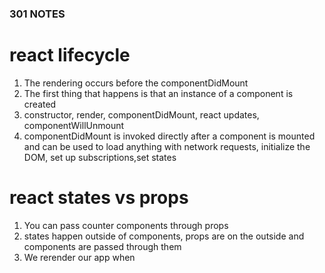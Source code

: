### 301 NOTES

   # react lifecycle

   1. The rendering occurs before the componentDidMount
   2. The first thing that happens is that an instance of a component is created
   3.  constructor, render, componentDidMount, react updates, componentWillUnmount
   4. componentDidMount is invoked directly after a component is mounted and can be used to load anything with network requests, initialize the DOM, set up subscriptions,set states

   # react states vs props

   1. You can pass counter components through props
   2. states happen outside of components, props are on the outside and components are passed through them
   3. We rerender our app when